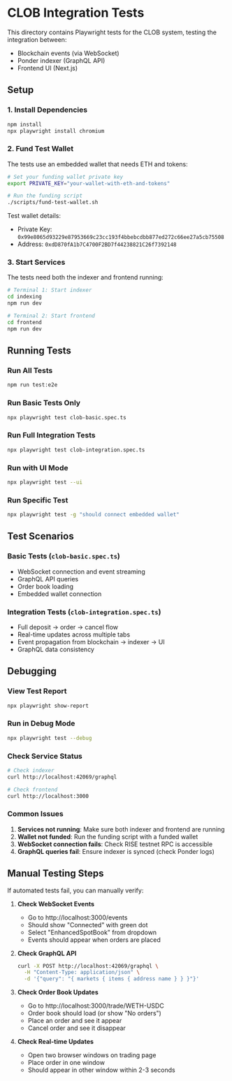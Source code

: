 # CLOB Integration Tests

This directory contains Playwright tests for the CLOB system, testing the integration between:
- Blockchain events (via WebSocket)
- Ponder indexer (GraphQL API)
- Frontend UI (Next.js)

## Setup

### 1. Install Dependencies

```bash
npm install
npx playwright install chromium
```

### 2. Fund Test Wallet

The tests use an embedded wallet that needs ETH and tokens:

```bash
# Set your funding wallet private key
export PRIVATE_KEY="your-wallet-with-eth-and-tokens"

# Run the funding script
./scripts/fund-test-wallet.sh
```

Test wallet details:
- Private Key: `0x99e8065d93229e87953669c23cc193f4bbebcdbb877ed272c66ee27a5cb75508`
- Address: `0xdD870fA1b7C4700F2BD7f44238821C26f7392148`

### 3. Start Services

The tests need both the indexer and frontend running:

```bash
# Terminal 1: Start indexer
cd indexing
npm run dev

# Terminal 2: Start frontend
cd frontend
npm run dev
```

## Running Tests

### Run All Tests
```bash
npm run test:e2e
```

### Run Basic Tests Only
```bash
npx playwright test clob-basic.spec.ts
```

### Run Full Integration Tests
```bash
npx playwright test clob-integration.spec.ts
```

### Run with UI Mode
```bash
npx playwright test --ui
```

### Run Specific Test
```bash
npx playwright test -g "should connect embedded wallet"
```

## Test Scenarios

### Basic Tests (`clob-basic.spec.ts`)
- WebSocket connection and event streaming
- GraphQL API queries
- Order book loading
- Embedded wallet connection

### Integration Tests (`clob-integration.spec.ts`)
- Full deposit → order → cancel flow
- Real-time updates across multiple tabs
- Event propagation from blockchain → indexer → UI
- GraphQL data consistency

## Debugging

### View Test Report
```bash
npx playwright show-report
```

### Run in Debug Mode
```bash
npx playwright test --debug
```

### Check Service Status
```bash
# Check indexer
curl http://localhost:42069/graphql

# Check frontend
curl http://localhost:3000
```

### Common Issues

1. **Services not running**: Make sure both indexer and frontend are running
2. **Wallet not funded**: Run the funding script with a funded wallet
3. **WebSocket connection fails**: Check RISE testnet RPC is accessible
4. **GraphQL queries fail**: Ensure indexer is synced (check Ponder logs)

## Manual Testing Steps

If automated tests fail, you can manually verify:

1. **Check WebSocket Events**
   - Go to http://localhost:3000/events
   - Should show "Connected" with green dot
   - Select "EnhancedSpotBook" from dropdown
   - Events should appear when orders are placed

2. **Check GraphQL API**
   ```bash
   curl -X POST http://localhost:42069/graphql \
     -H "Content-Type: application/json" \
     -d '{"query": "{ markets { items { address name } } }"}'
   ```

3. **Check Order Book Updates**
   - Go to http://localhost:3000/trade/WETH-USDC
   - Order book should load (or show "No orders")
   - Place an order and see it appear
   - Cancel order and see it disappear

4. **Check Real-time Updates**
   - Open two browser windows on trading page
   - Place order in one window
   - Should appear in other window within 2-3 seconds
